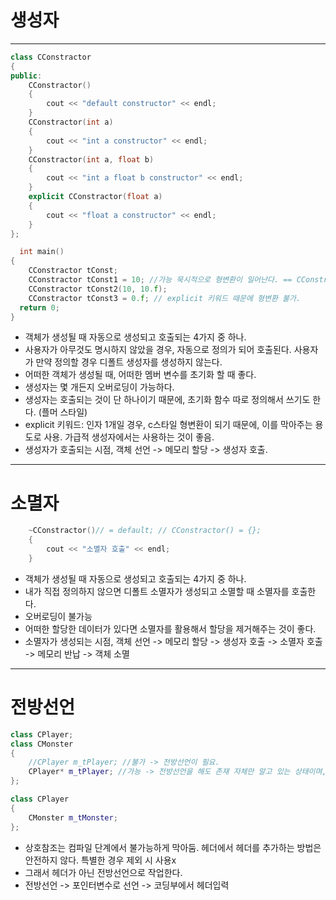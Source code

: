 # 생성자
***
```c++
class CConstractor
{
public:
	CConstractor()
	{
		cout << "default constructor" << endl;
	}
	CConstractor(int a)
	{
		cout << "int a constructor" << endl;
	}
	CConstractor(int a, float b)
	{
		cout << "int a float b constructor" << endl;
	}
	explicit CConstractor(float a)
	{
		cout << "float a constructor" << endl;
	}
}; 

  int main()
{
	CConstractor tConst;
	CConstractor tConst1 = 10; //가능 묵시적으로 형변환이 일어난다. == CConstructor tConst1(10).
	CConstractor tConst2(10, 10.f);
	CConstractor tConst3 = 0.f; // explicit 키워드 때문에 형변환 불가.
  return 0;
}
```
- 객체가 생성될 때 자동으로 생성되고 호출되는 4가지 중 하나.
- 사용자가 아무것도 명시하지 않았을 경우, 자동으로 정의가 되어 호출된다. 사용자가 만약 정의할 경우 디폴트 생성자를 생성하지 않는다.
- 어떠한 객체가 생성될 때, 어떠한 멤버 변수를 초기화 할 때 좋다.
- 생성자는 몇 개든지 오버로딩이 가능하다.
- 생성자는 호출되는 것이 단 하나이기 때문에, 초기화 함수 따로 정의해서 쓰기도 한다. (플머 스타일)
- explicit 키워드: 인자 1개일 경우, c스타일 형변환이 되기 때문에, 이를 막아주는 용도로 사용. 가급적 생성자에서는 사용하는 것이 좋음.
- 생성자가 호출되는 시점, 객체 선언 -> 메모리 할당 -> 생성자 호출.
***
# 소멸자
```c++
	~CConstractor()// = default; // CConstractor() = {};
	{
		cout << "소멸자 호출" << endl;
	}
```
- 객체가 생성될 때 자동으로 생성되고 호출되는 4가지 중 하나.
- 내가 직접 정의하지 않으면 디폴트 소멸자가 생성되고 소멸할 때 소멸자를 호출한다.
- 오버로딩이 불가능
- 어떠한 할당한 데이터가 있다면 소멸자를 활용해서 할당을 제거해주는 것이 좋다.
- 소멸자가 생성되는 시점, 객체 선언 -> 메모리 할당 -> 생성자 호출 -> 소멸자 호출 -> 메모리 반납 -> 객체 소멸
***
# 전방선언
```c++
class CPlayer;
class CMonster
{
	//CPlayer m_tPlayer; //불가 -> 전방선언이 필요.
	CPlayer* m_tPlayer; //가능 -> 전방선언을 해도 존재 자체만 알고 있는 상태이며, 상세정보를 모르는 있음. 하여 포인터 정보로 접근한다. 포인터는 4바이트 크기이기 때문에
};

class CPlayer
{
	CMonster m_tMonster;
};
```
- 상호참조는 컴파일 단계에서 불가능하게 막아둠. 헤더에서 헤더를 추가하는 방법은 안전하지 않다. 특별한 경우 제외 시 사용x
- 그래서 헤더가 아닌 전방선언으로 작업한다.
- 전방선언 -> 포인터변수로 선언 -> 코딩부에서 헤더입력
